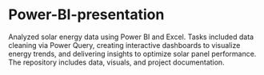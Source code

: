 # Power-BI-presentation
Analyzed solar energy data using Power BI and Excel. Tasks included data cleaning via Power Query, creating interactive dashboards to visualize energy trends, and delivering insights to optimize solar panel performance. The repository includes data, visuals, and project documentation.
